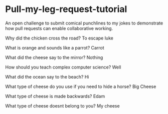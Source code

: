 # Pull-my-leg-request-tutorial
An open challenge to submit comical punchlines to my jokes to demonstrate how pull requests can enable collaborative working.

Why did the chicken cross the road?
To escape luke 

What is orange and sounds like a parrot?
Carrot 

What did the cheese say to the mirror?
Nothing

How should you teach complex computer science?
Well

What did the ocean say to the beach?
Hi

What type of cheese do you use if you need to hide a horse?
Big Cheese

What type of cheese is made backwards?
Edam

What type of cheese doesnt belong to you?
My cheese
